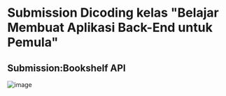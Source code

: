 # Submission Dicoding kelas "Belajar Membuat Aplikasi Back-End untuk Pemula"

## Submission:Bookshelf API

![image](https://user-images.githubusercontent.com/84772741/207384310-052e0262-ded0-43b6-a2e7-9f630eb785ce.png)
